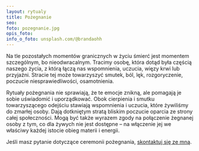 ```yaml
---
layout: rytualy
title: Pożegnanie
seo: 
foto: pozegnanie.jpg
opis_foto: 
info_o_foto: unsplash.com/@brandaohh
---
```

Na tle pozostałych momentów granicznych w życiu śmierć jest momentem szczególnym, bo nieodwracalnym. Tracimy osobę, która dotąd była częścią naszego życia, z którą łączą nas wspomnienia, uczucia, więzy krwi lub przyjaźni. Stracie tej może towarzyszyć smutek, ból, lęk, rozgoryczenie, poczucie niesprawiedliwości, osamotnienia.

Rytuały pożegnania nie sprawiają, że te emocje znikną, ale pomagają je sobie uświadomić i uporządkować. Obok cierpienia i smutku towarzyszącego odejściu stawiają wspomnienia i uczucia, które żywiliśmy do zmarłej osoby. Dają dotkniętym stratą bliskim poczucie oparcia ze strony całej społeczności. Mogą być także wyrazem zgody na połączenie żegnanej osoby z tym, co dla żywych nie jest dostępne – na włączenie jej we właściwy każdej istocie obieg materii i energii.

Jeśli masz pytanie dotyczące ceremonii pożegnania, [skontaktuj się ze mną](/kontakt).